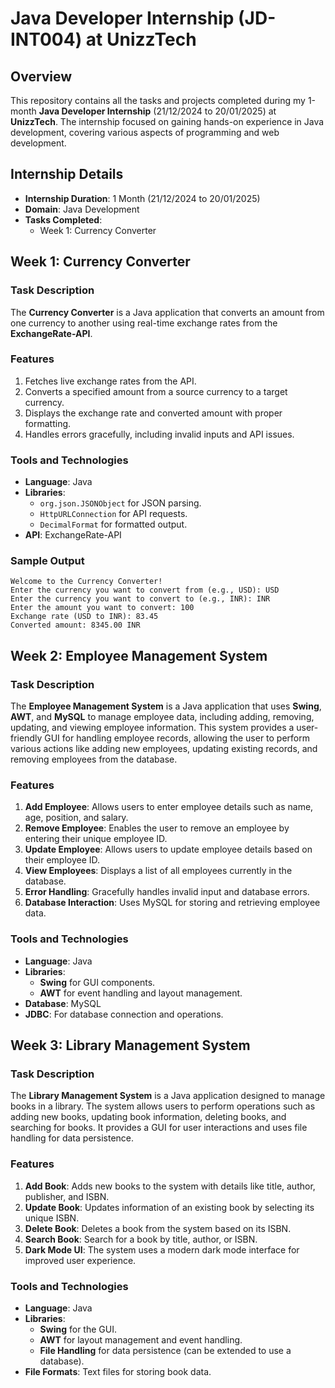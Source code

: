 # Java Developer Internship (JD-INT004) at UnizzTech  

## Overview  
This repository contains all the tasks and projects completed during my 1-month **Java Developer Internship** (21/12/2024 to 20/01/2025) at **UnizzTech**. The internship focused on gaining hands-on experience in Java development, covering various aspects of programming and web development.  

## Internship Details  
- **Internship Duration**: 1 Month (21/12/2024 to 20/01/2025)  
- **Domain**: Java Development  
- **Tasks Completed**:  
  - Week 1: Currency Converter  

## Week 1: Currency Converter  

### Task Description  
The **Currency Converter** is a Java application that converts an amount from one currency to another using real-time exchange rates from the **ExchangeRate-API**.  

### Features  
1. Fetches live exchange rates from the API.  
2. Converts a specified amount from a source currency to a target currency.  
3. Displays the exchange rate and converted amount with proper formatting.  
4. Handles errors gracefully, including invalid inputs and API issues.  

### Tools and Technologies  
- **Language**: Java  
- **Libraries**:  
  - `org.json.JSONObject` for JSON parsing.  
  - `HttpURLConnection` for API requests.  
  - `DecimalFormat` for formatted output.  
- **API**: ExchangeRate-API

### Sample Output  
```text
Welcome to the Currency Converter!  
Enter the currency you want to convert from (e.g., USD): USD  
Enter the currency you want to convert to (e.g., INR): INR  
Enter the amount you want to convert: 100  
Exchange rate (USD to INR): 83.45  
Converted amount: 8345.00 INR
```

## Week 2: Employee Management System  

### Task Description  
The **Employee Management System** is a Java application that uses **Swing**, **AWT**, and **MySQL** to manage employee data, including adding, removing, updating, and viewing employee information. This system provides a user-friendly GUI for handling employee records, allowing the user to perform various actions like adding new employees, updating existing records, and removing employees from the database.

### Features  
1. **Add Employee**: Allows users to enter employee details such as name, age, position, and salary.
2. **Remove Employee**: Enables the user to remove an employee by entering their unique employee ID.
3. **Update Employee**: Allows users to update employee details based on their employee ID.
4. **View Employees**: Displays a list of all employees currently in the database.
5. **Error Handling**: Gracefully handles invalid input and database errors.
6. **Database Interaction**: Uses MySQL for storing and retrieving employee data.

### Tools and Technologies  
- **Language**: Java  
- **Libraries**:  
  - **Swing** for GUI components.  
  - **AWT** for event handling and layout management.  
- **Database**: MySQL  
- **JDBC**: For database connection and operations.

## Week 3: Library Management System  

### Task Description  
The **Library Management System** is a Java application designed to manage books in a library. The system allows users to perform operations such as adding new books, updating book information, deleting books, and searching for books. It provides a GUI for user interactions and uses file handling for data persistence.

### Features  
1. **Add Book**: Adds new books to the system with details like title, author, publisher, and ISBN.
2. **Update Book**: Updates information of an existing book by selecting its unique ISBN.
3. **Delete Book**: Deletes a book from the system based on its ISBN.
4. **Search Book**: Search for a book by title, author, or ISBN.
5. **Dark Mode UI**: The system uses a modern dark mode interface for improved user experience.

### Tools and Technologies  
- **Language**: Java  
- **Libraries**:  
  - **Swing** for the GUI.  
  - **AWT** for layout management and event handling.  
  - **File Handling** for data persistence (can be extended to use a database).  
- **File Formats**: Text files for storing book data.

